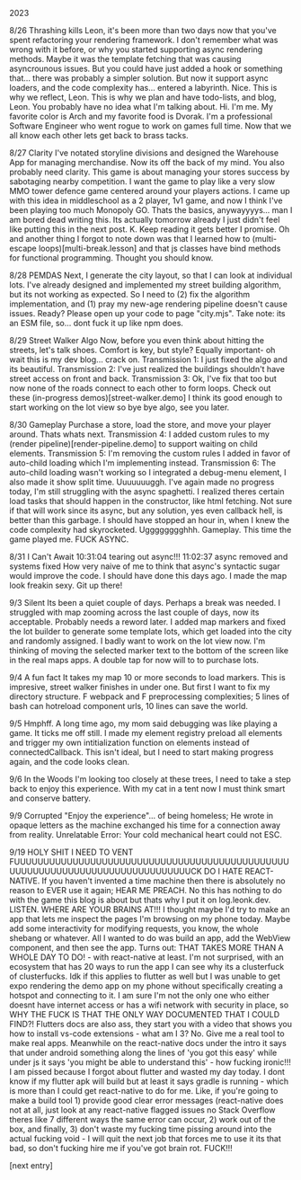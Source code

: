 2023

8/26 Thrashing kills
  Leon, it's been more than two days now that you've spent refactoring your rendering framework. I don't remember what was wrong with it before, or why you started supporting async rendering methods. Maybe it was the template fetching that was causing asyncrounous issues. But you could have just added a hook or something that... there was probably a simpler solution. But now it support async loaders, and the code complexity has... entered a labyrinth. Nice. This is why we reflect, Leon. This is why we plan and have todo-lists, and blog, Leon. You probably have no idea what I'm talking about.
  Hi. I'm me. My favorite color is Arch and my favorite food is Dvorak. I'm a professional Software Engineer who went rogue to work on games full time. Now that we all know each other lets get back to brass tacks.

8/27 Clarity
  I've notated storyline divisions and designed the Warehouse App for managing merchandise. Now its off the back of my mind. You also probably need clarity. This game is about managing your stores success by sabotaging nearby competition. I want the game to play like a very slow MMO tower defence game centered around your players actions. I came up with this idea in middleschool as a 2 player, 1v1 game, and now I think I've been playing too much Monopoly GO. Thats the basics, anywayyyys... man I am bored dead writing this. Its actually tomorrow already I just didn't feel like putting this in the next post. K. Keep reading it gets better I promise. Oh and another thing I forgot to note down was that I learned how to (multi-escape loops)[multi-break.lesson] and that js classes have bind methods for functional programming. Thought you should know.

8/28 PEMDAS
  Next, I generate the city layout, so that I can look at individual lots. I've already designed and implemented my street building algorithm, but its not working as expected. So I need to (2) fix the algorithm implementation, and (1) pray my new-age rendering pipeline doesn't cause issues. Ready? Please open up your code to page "city.mjs". Take note: its an ESM file, so... dont fuck it up like npm does.

8/29 Street Walker Algo
  Now, before you even think about hitting the streets, let's talk shoes. Comfort is key, but style? Equally important- oh wait this is my dev blog... crack on. 
  Transmission 1: I just fixed the algo and its beautiful. 
  Transmission 2: I've just realized the buildings shouldn't have street access on front and back.
  Transmission 3: Ok, I've fix that too but now none of the roads connect to each other to form loops.
Check out these (in-progress demos)[street-walker.demo] 
I think its good enough to start working on the lot view so bye bye algo, see you later.

8/30 Gameplay
  Purchase a store, load the store, and move your player around. Thats whats next.
  Transmission 4: I added custom rules to my (render pipeline)[render-pipeline.demo] to support waiting on child elements.
  Transmission 5: I'm removing the custom rules I added in favor of auto-child loading which I'm implementing instead.
  Transmission 6: The auto-child loading wasn't working so I integrated a debug-menu element, I also made it show split time.
Uuuuuuuggh. I've again made no progress today, I'm still struggling with the async spaghetti. I realized theres certain load tasks that should happen in the constructor, like html fetching. Not sure if that will work since its async, but any solution, yes even callback hell, is better than this garbage. I should have stopped an hour in, when I knew the code complexity had skyrocketed. Ugggggggghhh. Gameplay. This time the game played me. FUCK ASYNC.

8/31 I Can't Await
 10:31:04 tearing out async!!!
 11:02:37 async removed and systems fixed
How very naive of me to think that async's syntactic sugar would improve the code. I should have done this days ago. 
I made the map look freakin sexy. Git up there!

9/3 Silent
Its been a quiet couple of days.
Perhaps a break was needed.
I struggled with map zooming across the last couple of days, now its acceptable. Probably needs a reword later.
I added map markers and fixed the lot builder to generate some template lots, which get loaded into the city and randomly assigned.
I badly want to work on the lot view now. I'm thinking of moving the selected marker text to the bottom of the screen like in the real maps apps. A double tap for now will to to purchase lots.

9/4 A fun fact
It takes my map 10 or more seconds to load markers. This is impresive, street walker finishes in under one. But first I want to fix my directory structure. F webpack and F preprocessing complexities; 5 lines of bash can hotreload component urls, 10 lines can save the world. 

9/5 Hmphff.
  A long time ago, my mom said debugging was like playing a game. It ticks me off still. I made my element registry preload all elements and trigger my own intitialization function on elements instead of connectedCallback. This isn't ideal, but I need to start making progress again, and the code looks clean.

9/6 In the Woods
  I'm looking too closely at these trees, I need to take a step back to enjoy this experience. With my cat in a tent now I must think smart and conserve battery.

9/9 Corrupted
  "Enjoy the experience"... of being homeless; He wrote in opaque letters as the machine exchanged his time for a connection away from reality.
Unrelatable Error: Your cold mechanical heart could not ESC.

9/19 HOLY SHIT I NEED TO VENT
  FUUUUUUUUUUUUUUUUUUUUUUUUUUUUUUUUUUUUUUUUUUUUUUUUUUUUUUUUUUUUUUUUUUUUUUUUUUUUUUCK DO I HATE REACT-NATIVE. If you haven't invented a time machine then there is absolutely no reason to EVER use it again; HEAR ME PREACH. No this has nothing to do with the game this blog is about but thats why I put it on log.leonk.dev. LISTEN.
  WHERE ARE YOUR BRAINS AT!!! I thought maybe I'd try to make an app that lets me inspect the pages I'm browsing on my phone today. Maybe add some interactivity for modifying requests, you know, the whole shebang or whatever. All I wanted to do was build an app, add the WebView component, and then see the app. Turns out: THAT TAKES MORE THAN A WHOLE DAY TO DO! - with react-native at least. I'm not surprised, with an ecosystem that has 20 ways to run the app I can see why its a clusterfuck of clusterfucks. Idk if this applies to flutter as well but I was unable to get expo rendering the demo app on my phone without specifically creating a hotspot and connecting to it. I am sure I'm not the only one who either doesnt have internet access or has a wifi network with security in place, so WHY THE FUCK IS THAT THE ONLY WAY DOCUMENTED THAT I COULD FIND?! Flutters docs are also ass, they start you with a video that shows you how to install vs-code extensions - what am I 3? No. Give me a real tool to make real apps. Meanwhile on the react-native docs under the intro it says that under android something along the lines of 'you got this easy' while under js it says 'you might be able to understand this' - how fucking ironic!!! I am pissed because I forgot about flutter and wasted my day today. I dont know if my flutter apk will build but at least it says gradle is running - which is more than I could get react-native to do for me. Like, if you're going to make a build tool 1) provide good clear error messages (react-native does not at all, just look at any react-native flagged issues no Stack Overflow theres like 7 different ways the same error can occur, 2) work out of the box, and finally, 3) don't waste my fucking time pissing around into the actual fucking void - I will quit the next job that forces me to use it its that bad, so don't fucking hire me if you've got brain rot. FUCK!!!

[next entry]
